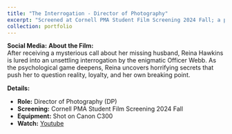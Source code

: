```yaml
---
title: "The Interrogation - Director of Photography"
excerpt: "Screened at Cornell PMA Student Film Screening 2024 Fall; a psychological journey through trust, loyalty, and hidden secrets. <br/><img src='/images/interrogation.png'>"
collection: portfolio
---
```


**Social Media:**
**About the Film:**  
After receiving a mysterious call about her missing husband, Reina Hawkins is lured into an unsettling interrogation by the enigmatic Officer Webb. As the psychological game deepens, Reina uncovers horrifying secrets that push her to question reality, loyalty, and her own breaking point.

**Details:**
- **Role:** Director of Photography (DP)
- **Screening:** Cornell PMA Student Film Screening 2024 Fall
- **Equipment:** Shot on Canon C300
- **Watch:** [Youtube](https://www.youtube.com/watch?v=mj6vcqwWXWI)
